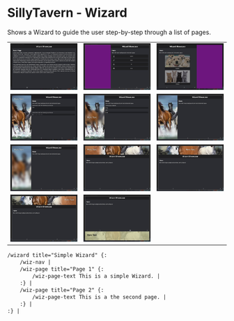 # SillyTavern - Wizard

Shows a Wizard to guide the user step-by-step through a list of pages.

| | | |
|-|-|-|
|![](./README/wiz-01.jpg)|![](./README/wiz-02.jpg)|![](./README/wiz-03.jpg)|
|![](./README/wiz-04.jpg)|![](./README/wiz-05.jpg)|![](./README/wiz-06.jpg)|
|![](./README/wiz-07.jpg)|![](./README/wiz-08.jpg)|![](./README/wiz-09.jpg)|
|![](./README/wiz-10.jpg)|![](./README/wiz-11.jpg)| |


```stscript
/wizard title="Simple Wizard" {:
	/wiz-nav |
	/wiz-page title="Page 1" {:
		/wiz-page-text This is a simple Wizard. |
	:} |
	/wiz-page title="Page 2" {:
		/wiz-page-text This is a the second page. |
	:} |
:} |
```
